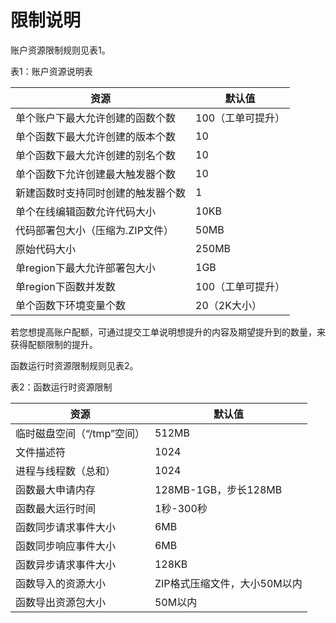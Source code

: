 # 限制说明

账户资源限制规则见表1。

表1：账户资源说明表

| 资源                               | 默认值            |
| ---------------------------------- | ----------------- |
| 单个账户下最大允许创建的函数个数   | 100（工单可提升） |
| 单个函数下最大允许创建的版本个数   | 10                |
| 单个函数下最大允许创建的别名个数   | 10                |
| 单个函数下允许创建最大触发器个数   | 10                |
| 新建函数时支持同时创建的触发器个数 | 1                 |
| 单个在线编辑函数允许代码大小       | 10KB              |
| 代码部署包大小（压缩为.ZIP文件）   | 50MB              |
| 原始代码大小                       | 250MB             |
| 单region下最大允许部署包大小       | 1GB               |
| 单region下函数并发数               | 100（工单可提升） |
| 单个函数下环境变量个数             | 20（2K大小）      |

若您想提高账户配额，可通过提交工单说明想提升的内容及期望提升到的数量，来获得配额限制的提升。

 

函数运行时资源限制规则见表2。

表2：函数运行时资源限制

| 资源                       | 默认值                       |
| -------------------------- | ---------------------------- |
| 临时磁盘空间（“/tmp”空间） | 512MB                        |
| 文件描述符                 | 1024                         |
| 进程与线程数（总和）       | 1024                         |
| 函数最大申请内存           | 128MB-1GB，步长128MB         |
| 函数最大运行时间           | 1秒-300秒                    |
| 函数同步请求事件大小       | 6MB                          |
| 函数同步响应事件大小       | 6MB                          |
| 函数异步请求事件大小       | 128KB                        |
| 函数导入的资源大小         | ZIP格式压缩文件，大小50M以内 |
| 函数导出资源包大小         | 50M以内                      |

